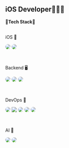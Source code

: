 ## iOS Developer👨🏻‍💻

<b>🚀Tech Stack🚀</b>
<br><br>

iOS 📱
<p>
  <img src="https://img.shields.io/badge/reactiveX-898989.svg?style=for-the-badge&logo=reactiveX&logoColor=B7178C" style="border-radius: 20px" />
  <img src="https://img.shields.io/badge/Swift-898989.svg?style=for-the-badge&logo=swift&logoColor=F05138" style="border-radius: 20px" />
</p>
<br>

Backend 🖥️
<p>
  <img src="https://img.shields.io/badge/mongodb-898989.svg?style=for-the-badge&logo=mongodb&logoColor=47A248"  style="border-radius: 20px"/>
  <img src="https://img.shields.io/badge/vapor-898989.svg?style=for-the-badge&logo=vapor&logoColor=0D0D0D" style="border-radius: 20px" />
  <img src="https://img.shields.io/badge/springboot-898989.svg?style=for-the-badge&logo=springboot&logoColor=6DB33F" style="border-radius: 20px" />
</p>
<br>


DevOps 👯
<p>
  <img src="https://img.shields.io/badge/aws-898989.svg?style=for-the-badge&logo=amazonwebservices&logoColor=232F3E" style="border-radius: 20px" />
  <img src="https://img.shields.io/badge/jenkins-898989.svg?style=for-the-badge&logo=jenkins&logoColor=47A248"/>
  <img src="https://img.shields.io/badge/kafka-898989.svg?style=for-the-badge&logo=apachekafka&logoColor=232F3E" style="border-radius: 20px" />
  <img src="https://img.shields.io/badge/docker-898989.svg?style=for-the-badge&logo=docker&logoColor=2496ED" style="border-radius: 20px" />
  <img src="https://img.shields.io/badge/terraform-898989.svg?style=for-the-badge&logo=terraform&logoColor=844FBA" style="border-radius: 20px" />
</p>
<br>

AI 🤖
<p>
  <img src="https://img.shields.io/badge/python-898989.svg?style=for-the-badge&logo=python&logoColor=3776AB" style="border-radius: 20px" />
  <img src="https://img.shields.io/badge/pytorch-898989.svg?style=for-the-badge&logo=pytorch&logoColor=EE4C2C" style="border-radius: 20px" />
</p>
<br>



<!--
**JunSeo99/JunSeo99** is a ✨ _special_ ✨ repository because its `README.md` (this file) appears on your GitHub profile.

Here are some ideas to get you started:

- 🔭 I’m currently working on ...
- 🌱 I’m currently learning ...
- 👯 I’m looking to collaborate on ...
- 🤔 I’m looking for help with ...
- 💬 Ask me about ...
- 📫 How to reach me: ...
- 😄 Pronouns: ...
- ⚡ Fun fact: ...
-->
